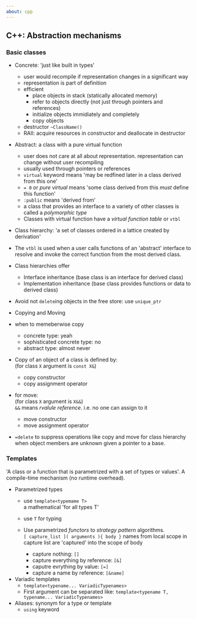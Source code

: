 ```yaml
---
about: cpp
---
```

## C++: Abstraction mechanisms
### Basic classes
* Concrete: 'just like built in types'
	* user would recompile if representation changes in a significant way
	* representation is part of definition
	* efficient
		* place objects in stack (statically allocated memory)
		* refer to objects directly (not just through pointers and references)
		* initialize objects immidiately and completely
		* copy objects
	* destructor `~ClassName()`
	* RAII: acquire resources in constructor and deallocate in destructor

* Abstract: a class with a pure virtual function
	* user does not care at all about representation. representation can change without user recompiling
	* usually used through pointers or references
	* `virtual` keyword means 'may be redfined later in a class derived from this one'
	* `= 0` or *pure virtual* means 'some class derived from this *must* define this function'
	* `:public` means 'derived from'
	* a class that provides an interface to a variety of other classes is called a *polymorphic type*
	* Classes with virtual function have a *virtual function table* or `vtbl`

* Class hierarchy: 'a set of classes ordered in a lattice created by derivation'
* The `vtbl` is used when a user calls functions of an 'abstract' interface to resolve and invoke the correct function from the most derived class.
* Class hierarchies offer
	* Interface inheritance (base class is an interface for derived class)
	* Implementation inheritance (base class provides functions or data to derived class)

* Avoid not `delete`ing objects in the free store: use `unique_ptr`
* Copying and Moving
* when to memeberwise copy
	* concrete type: yeah
	* sophisticated concrete type: no
	* abstract type: almost never
* Copy of an object of a class is defined by:  
(for class `X` argument is `const X&`)
	* copy constructor
	* copy assignment operator  
* for move:  
(for class `X` argument is `X&&`)  
`&&` means *rvalule reference*. i.e. no one can assign to it
	* move constructor
	* move assignment operator  
* `=delete` to suppress operations like copy and move for class hierarchy when object members are unknown given a pointer to a base.  

### Templates
'A class or a function that is parametrized with a set of types or values'. A compile-time mechanism (no runtime overhead).  

* Parametrized types
	* use `template<typemame T>`  
	a mathematical 'for all types T'
	* use `T` for typing  

	* Use parametrized *functors* to *strategy pattern* algorithms.  
	`[ capture_list ]( arguments ){ body }` names from local scope in capture list are 'captured' into the scope of body
		* capture nothing: `[]`
		* capture everything by reference: `[&]`
		* caputre evrything by value: `[=]`
		* capture a name by reference: `[&name]`
* Variadic templates
	* `template<typename... VariadicTypenames>`
	* First argument can be separated like: `template<typename T, typename... VariadicTypenames>`
* Aliases: synonym for a type or template
	* `using` keyword
